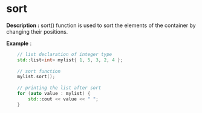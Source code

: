 # sort

**Description :** sort() function is used to sort the elements of the container by changing their positions.
 
**Example** :

```cpp
    // list declaration of integer type 
    std::list<int> mylist{ 1, 5, 3, 2, 4 }; 
  
    // sort function 
    mylist.sort(); 
  
    // printing the list after sort 
    for (auto value : mylist) {
        std::cout << value << " "; 
    }

```
